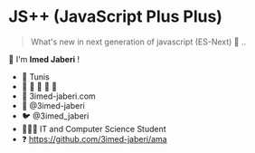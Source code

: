 # JS++ (JavaScript Plus Plus)

> What's new in next generation of javascript (ES-Next) 🚀 ..

👋 I'm __Imed Jaberi__ !


<!-- ![workshop-icon]() -->


- 🏡 Tunis
- 🧔 🧕 👦 👼 🛵
- 🏢 3imed-jaberi.com
- 🐙 @3imed-jaberi
- 🐦 @3imed_jaberi
- 👨🏻‍💻 IT and Computer Science Student 
- ❓  https://github.com/3imed-jaberi/ama
